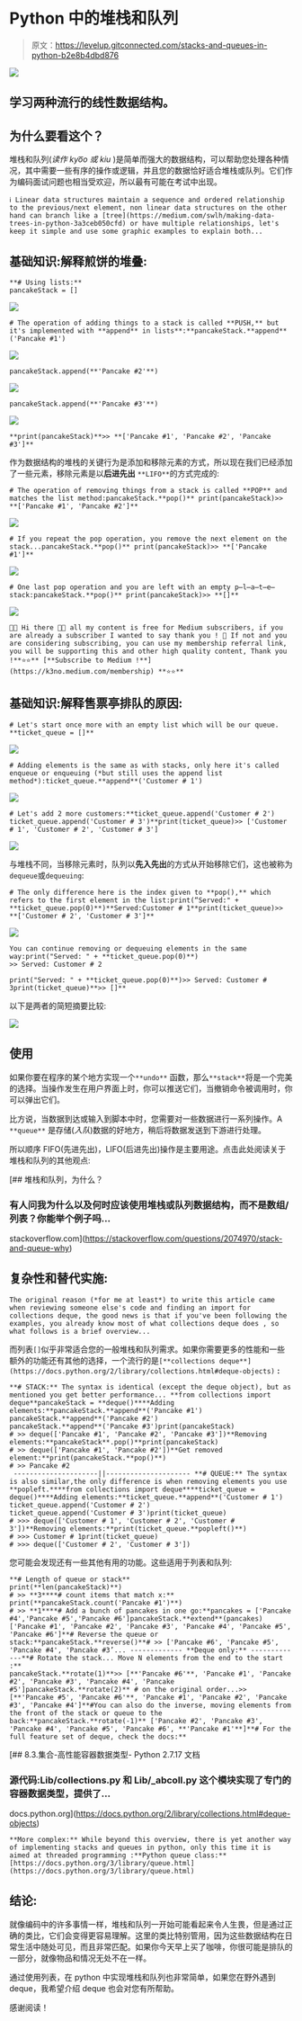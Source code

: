 # Python 中的堆栈和队列

> 原文：<https://levelup.gitconnected.com/stacks-and-queues-in-python-b2e8b4dbd876>

![](img/c457f89137b8e878bbd2bb63f6e32484.png)

## 学习两种流行的线性数据结构。

## 为什么要看这个？

堆栈和队列(*读作 kyo͞o 或 kiu* )是简单而强大的数据结构，可以帮助您处理各种情况，其中需要一些有序的操作或逻辑，并且您的数据恰好适合堆栈或队列。它们作为编码面试问题也相当受欢迎，所以最有可能在考试中出现。

```
ℹ️ Linear data structures maintain a sequence and ordered relationship to the previous/next element, non linear data structures on the other hand can branch like a [tree](https://medium.com/swlh/making-data-trees-in-python-3a3ceb050cfd) or have multiple relationships, let's keep it simple and use some graphic examples to explain both...
```

## 基础知识:解释煎饼的堆叠:

```
**# Using lists:**
pancakeStack = []
```

![](img/17ede223a256685b2bd3e2a42d662e8a.png)

```
# The operation of adding things to a stack is called **PUSH,** but it's implemented with **append** in lists**:**pancakeStack.**append**('Pancake #1') 
```

![](img/d45464723dca2a1421984830d37a1165.png)

```
pancakeStack.append(**'Pancake #2'**)
```

![](img/52c9d8386a02249a6b150b45693affd0.png)

```
pancakeStack.append(**'Pancake #3'**)
```

![](img/3ee1254b2afc7ed0689fc04b82a934db.png)

```
**print(pancakeStack)**>> **['Pancake #1', 'Pancake #2', 'Pancake #3']**
```

作为数据结构的堆栈的关键行为是添加和移除元素的方式，所以现在我们已经添加了一些元素，移除元素是以**后进先出** `**LIFO**`的方式完成的:

```
# The operation of removing things from a stack is called **POP** and matches the list method:pancakeStack.**pop()** print(pancakeStack)>> **['Pancake #1', 'Pancake #2']**
```

![](img/290acadb241f3d8c7c0f9c364688a84a.png)

```
# If you repeat the pop operation, you remove the next element on the stack...pancakeStack.**pop()** print(pancakeStack)>> **['Pancake #1']**
```

![](img/5d7af9ccbcbd55a9297c5536e15b80ac.png)

```
# One last pop operation and you are left with an empty p̶l̶a̶t̶e̶ stack:pancakeStack.**pop()** print(pancakeStack)>> **[]**
```

![](img/cd919be74ca87a22c75b094bb78971f4.png)

```
👋👋 Hi there 👋👋 all my content is free for Medium subscribers, if you are already a subscriber I wanted to say thank you ! 🎉 If not and you are considering subscribing, you can use my membership referral link, you will be supporting this and other high quality content, Thank you !**⭐️⭐** [**Subscribe to Medium !**](https://k3no.medium.com/membership) **⭐️⭐️**
```

## 基础知识:解释售票亭排队的原因:

```
# Let's start once more with an empty list which will be our queue. **ticket_queue = []**
```

![](img/669688ce27cc067c1fb912727b0242de.png)

```
# Adding elements is the same as with stacks, only here it's called enqueue or enqueuing (*but still uses the append list method*):ticket_queue.**append**('Customer # 1')
```

![](img/78a18e8d01d8f70b852fe266834cc486.png)

```
# Let's add 2 more customers:**ticket_queue.append('Customer # 2')
ticket_queue.append('Customer # 3')**print(ticket_queue)>> ['Customer # 1', 'Customer # 2', 'Customer # 3']
```

![](img/92bd63a211d09c1e949d7f7cf69a4bec.png)

与堆栈不同，当移除元素时，队列以**先入先出**的方式从开始移除它们，这也被称为`dequeue`或`dequeuing`:

```
# The only difference here is the index given to **pop(),** which refers to the first element in the list:print(“Served:" + **ticket_queue.pop(0)**)**Served:Customer # 1**print(ticket_queue)>> **['Customer # 2', 'Customer # 3']**
```

![](img/3ed76510ec49d75542b72345fec53ca1.png)

```
You can continue removing or dequeuing elements in the same way:print("Served: " + **ticket_queue.pop(0)**)
>> Served: Customer # 2

print("Served: " + **ticket_queue.pop(0)**)>> Served: Customer # 3print(ticket_queue)**>> []**
```

以下是两者的简短摘要比较:

![](img/dd20f54e72d8eb74b38da2b493c80dab.png)

## 使用

如果你要在程序的某个地方实现一个`**undo**` 函数，那么`**stack**`将是一个完美的选择。当操作发生在用户界面上时，你可以推送它们，当撤销命令被调用时，你可以弹出它们。

比方说，当数据到达或输入到脚本中时，您需要对一些数据进行一系列操作。A `**queue**` 是存储(*入队*)数据的好地方，稍后将数据发送到下游进行处理。

所以顺序 FIFO(先进先出)，LIFO(后进先出)操作是主要用途。点击此处阅读关于堆栈和队列的其他观点:

[](https://stackoverflow.com/questions/2074970/stack-and-queue-why) [## 堆栈和队列，为什么？

### 有人问我为什么以及何时应该使用堆栈或队列数据结构，而不是数组/列表？你能举个例子吗…

stackoverflow.com](https://stackoverflow.com/questions/2074970/stack-and-queue-why) 

## 复杂性和替代实施:

```
The original reason (*for me at least*) to write this article came when reviewing someone else's code and finding an import for collections deque, the good news is that if you've been following the examples, you already know most of what collections deque does , so what follows is a brief overview...
```

而列表`[]`似乎非常适合您的一般堆栈和队列需求。如果你需要更多的性能和一些额外的功能还有其他的选择，一个流行的是`[**collections deque**](https://docs.python.org/2/library/collections.html#deque-objects)` **:**

```
**# STACK:** The syntax is identical (except the deque object), but as mentioned you get better performance... **from collections import deque**pancakeStack = **deque()****Adding elements:**pancakeStack.**append**('Pancake #1')
pancakeStack.**append**('Pancake #2')
pancakeStack.**append**('Pancake #3')print(pancakeStack)
# >> deque(['Pancake #1', 'Pancake #2', 'Pancake #3'])**Removing elements:**pancakeStack**.pop()**print(pancakeStack)
# >> deque(['Pancake #1', 'Pancake #2'])**Get removed element:**print(pancakeStack.**pop()**)
# >> Pancake #2
 ---------------------||--------------------- **# QUEUE:** The syntax is also similar,the only difference is when removing elements you use **popleft.****from collections import deque****ticket_queue = deque()****Adding elements:**ticket_queue.**append**('Customer # 1')
ticket_queue.append('Customer # 2')
ticket_queue.append('Customer # 3')print(ticket_queue)
# >>> deque(['Customer # 1', 'Customer # 2', 'Customer # 3'])**Removing elements:**print(ticket_queue.**popleft()**)
# >>> Customer # 1print(ticket_queue)
# >>> deque(['Customer # 2', 'Customer # 3'])
```

您可能会发现还有一些其他有用的功能。这些适用于列表和队列:

```
**# Length of queue or stack** 
print(**len(pancakeStack)**)
# >> **3****# count items that match x:**
print(**pancakeStack.count('Pancake #1')**)
# >> **1****# Add a bunch of pancakes in one go:**pancakes = ['Pancake #4','Pancake #5','Pancake #6']pancakeStack.**extend**(pancakes)['Pancake #1', 'Pancake #2', 'Pancake #3', 'Pancake #4', 'Pancake #5', 'Pancake #6']**# Reverse the queue or stack:**pancakeStack.**reverse()**# >> ['Pancake #6', 'Pancake #5', 'Pancake #4', 'Pancake #3’... ------------- **Deque only:** -------------**# Rotate the stack... Move N elements from the end to the start :**
pancakeStack.**rotate(1)**>> [**'Pancake #6'**, 'Pancake #1', 'Pancake #2', 'Pancake #3', 'Pancake #4', 'Pancake #5']pancakeStack.**rotate(2)** # on the original order...>> [**'Pancake #5', 'Pancake #6'**, 'Pancake #1', 'Pancake #2', 'Pancake #3', 'Pancake #4']**#You can also do the inverse, moving elements from the front of the stack or queue to the back:**pancakeStack.**rotate(-1)** ['Pancake #2', 'Pancake #3', 'Pancake #4', 'Pancake #5', 'Pancake #6', **'Pancake #1'**]**# For the full feature set of deque, check the docs:**
```

 [## 8.3.集合-高性能容器数据类型- Python 2.7.17 文档

### 源代码:Lib/collections.py 和 Lib/_abcoll.py 这个模块实现了专门的容器数据类型，提供了…

docs.python.org](https://docs.python.org/2/library/collections.html#deque-objects) 

```
**More complex:** While beyond this overview, there is yet another way of implementing stacks and queues in python, only this time it is aimed at threaded programming :**Python queue class:** [https://docs.python.org/3/library/queue.html](https://docs.python.org/3/library/queue.html)
```

## 结论:

就像编码中的许多事情一样，堆栈和队列一开始可能看起来令人生畏，但是通过正确的类比，它们会变得更容易理解。这里的类比特别管用，因为这些数据结构在日常生活中随处可见，而且非常匹配。如果你今天早上买了咖啡，你很可能是排队的一部分，就像物品和情况无处不在一样。

通过使用列表，在 python 中实现堆栈和队列也非常简单，如果您在野外遇到 deque，我希望介绍 deque 也会对您有所帮助。

感谢阅读！